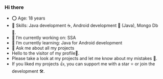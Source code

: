 ### Hi there
- ⭕️ Age: 18 years
- 🤹 Skills: Java development ☕, Android development 🤖 (Java), Mongo Db 🍃.
- 🔨 I’m currently working on: SSA
- 🌱 I’m currently learning: Java for Android development
- 💬 Ask me about all my projects
- Hello to the visitor of my profile👋. 
- Please take a look at my projects and let me know about my mistakes 🤝. 
- If you liked my projects 👍, you can support me with a star ⭐ or join the development 🛠️.
